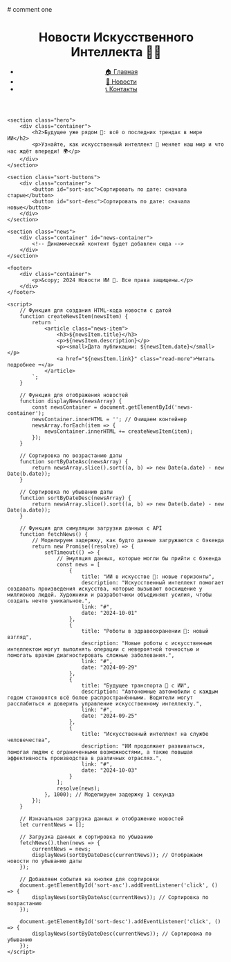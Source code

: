 <!DOCTYPE html>
<html lang="ru">

<head>
    <meta charset="UTF-8">
    <meta name="viewport" content="width=device-width, initial-scale=1.0">
    <meta name="description" content="Последние и интересные новости из мира искусственного интеллекта">
    <title>Новости ИИ 🤖</title>
    <link href="https://fonts.googleapis.com/css2?family=Roboto:wght@400;700&display=swap" rel="stylesheet">
    <link rel="stylesheet" href="style.css">
</head>
# comment one
<body>
    <header>
        <div class="container">
            <h1>Новости Искусственного Интеллекта 🤖📰</h1>
            <nav>
                <ul>
                    <li><a href="#">🏠 Главная</a></li>
                    <li><a href="#">📰 Новости</a></li>
                    <li><a href="#">📞 Контакты</a></li>
                </ul>
            </nav>
        </div>
    </header>

    <section class="hero">
        <div class="container">
            <h2>Будущее уже рядом 🚀: всё о последних трендах в мире ИИ</h2>
            <p>Узнайте, как искусственный интеллект 🤖 меняет наш мир и что нас ждёт впереди! 🌍</p>
        </div>
    </section>

    <section class="sort-buttons">
        <div class="container">
            <button id="sort-asc">Сортировать по дате: сначала старые</button>
            <button id="sort-desc">Сортировать по дате: сначала новые</button>
        </div>
    </section>

    <section class="news">
        <div class="container" id="news-container">
            <!-- Динамический контент будет добавлен сюда -->
        </div>
    </section>

    <footer>
        <div class="container">
            <p>&copy; 2024 Новости ИИ 🤖. Все права защищены.</p>
        </div>
    </footer>

    <script>
        // Функция для создания HTML-кода новости с датой
        function createNewsItem(newsItem) {
            return `
                <article class="news-item">
                    <h3>${newsItem.title}</h3>
                    <p>${newsItem.description}</p>
                    <p><small>Дата публикации: ${newsItem.date}</small></p>
                    <a href="${newsItem.link}" class="read-more">Читать подробнее ➡️</a>
                </article>
            `;
        }

        // Функция для отображения новостей
        function displayNews(newsArray) {
            const newsContainer = document.getElementById('news-container');
            newsContainer.innerHTML = ''; // Очищаем контейнер
            newsArray.forEach(item => {
                newsContainer.innerHTML += createNewsItem(item);
            });
        }

        // Сортировка по возрастанию даты
        function sortByDateAsc(newsArray) {
            return newsArray.slice().sort((a, b) => new Date(a.date) - new Date(b.date));
        }

        // Сортировка по убыванию даты
        function sortByDateDesc(newsArray) {
            return newsArray.slice().sort((a, b) => new Date(b.date) - new Date(a.date));
        }

        // Функция для симуляции загрузки данных с API
        function fetchNews() {
            // Моделируем задержку, как будто данные загружаются с бэкенда
            return new Promise((resolve) => {
                setTimeout(() => {
                    // Эмуляция данных, которые могли бы прийти с бэкенда
                    const news = [
                        {
                            title: "ИИ в искусстве 🎨: новые горизонты",
                            description: "Искусственный интеллект помогает создавать произведения искусства, которые вызывают восхищение у миллионов людей. Художники и разработчики объединяют усилия, чтобы создать нечто уникальное.",
                            link: "#",
                            date: "2024-10-01"
                        },
                        {
                            title: "Роботы в здравоохранении 🏥: новый взгляд",
                            description: "Новые роботы с искусственным интеллектом могут выполнять операции с невероятной точностью и помогать врачам диагностировать сложные заболевания.",
                            link: "#",
                            date: "2024-09-29"
                        },
                        {
                            title: "Будущее транспорта 🚗 с ИИ",
                            description: "Автономные автомобили с каждым годом становятся всё более распространёнными. Водители могут расслабиться и доверить управление искусственному интеллекту.",
                            link: "#",
                            date: "2024-09-25"
                        },
                        {
                            title: "Искусственный интеллект на службе человечества",
                            description: "ИИ продолжает развиваться, помогая людям с ограниченными возможностями, а также повышая эффективность производства в различных отраслях.",
                            link: "#",
                            date: "2024-10-03"
                        }
                    ];
                    resolve(news);
                }, 1000); // Моделируем задержку 1 секунда
            });
        }

        // Изначальная загрузка данных и отображение новостей
        let currentNews = [];

        // Загрузка данных и сортировка по убыванию
        fetchNews().then(news => {
            currentNews = news;
            displayNews(sortByDateDesc(currentNews)); // Отображаем новости по убыванию даты
        });

        // Добавляем события на кнопки для сортировки
        document.getElementById('sort-asc').addEventListener('click', () => {
            displayNews(sortByDateAsc(currentNews)); // Сортировка по возрастанию
        });

        document.getElementById('sort-desc').addEventListener('click', () => {
            displayNews(sortByDateDesc(currentNews)); // Сортировка по убыванию
        });
    </script>

</body>

</html>
